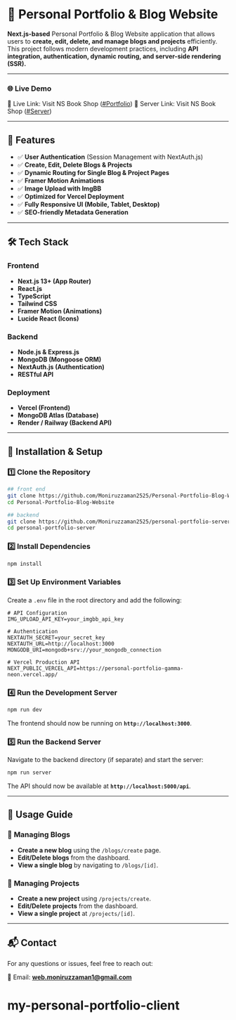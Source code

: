# 🚀 Personal Portfolio & Blog Website


**Next.js-based** Personal Portfolio & Blog Website application that allows users to **create, edit, delete, and manage blogs and projects** efficiently. This project follows modern development practices, including **API integration, authentication, dynamic routing, and server-side rendering (SSR).**

---

### 🌐 Live Demo
🔗 Live Link: Visit NS Book Shop ([#Portfolio](https://personal-portfolio-blog-website-hazel.vercel.app))
🔗 Server Link: Visit NS Book Shop ([#Server](https://personal-portfolio-gamma-neon.vercel.app))

---

## 📌 Features

- ✅ **User Authentication** (Session Management with NextAuth.js)
- ✅ **Create, Edit, Delete Blogs & Projects**
- ✅ **Dynamic Routing for Single Blog & Project Pages**
- ✅ **Framer Motion Animations**
- ✅ **Image Upload with ImgBB**
- ✅ **Optimized for Vercel Deployment**
- ✅ **Fully Responsive UI (Mobile, Tablet, Desktop)**
- ✅ **SEO-friendly Metadata Generation**

---

## 🛠️ Tech Stack

### **Frontend**
- **Next.js 13+ (App Router)**
- **React.js**
- **TypeScript**
- **Tailwind CSS**
- **Framer Motion (Animations)**
- **Lucide React (Icons)**

### **Backend**
- **Node.js & Express.js**
- **MongoDB (Mongoose ORM)**
- **NextAuth.js (Authentication)**
- **RESTful API**

### **Deployment**
- **Vercel (Frontend)**
- **MongoDB Atlas (Database)**
- **Render / Railway (Backend API)**

---

## 🔧 Installation & Setup

### 1️⃣ **Clone the Repository**
```sh
## front end
git clone https://github.com/Moniruzzaman2525/Personal-Portfolio-Blog-Website.git
cd Personal-Portfolio-Blog-Website
```
```sh
## backend
git clone https://github.com/Moniruzzaman2525/personal-portfolio-server.git
cd personal-portfolio-server
```

### 2️⃣ **Install Dependencies**
```sh
npm install
```

### 3️⃣ **Set Up Environment Variables**
Create a `.env` file in the root directory and add the following:

```
# API Configuration
IMG_UPLOAD_API_KEY=your_imgbb_api_key

# Authentication
NEXTAUTH_SECRET=your_secret_key
NEXTAUTH_URL=http://localhost:3000
MONGODB_URI=mongodb+srv://your_mongodb_connection

# Vercel Production API
NEXT_PUBLIC_VERCEL_API=https://personal-portfolio-gamma-neon.vercel.app/
```

### 4️⃣ **Run the Development Server**
```sh
npm run dev
```

The frontend should now be running on **`http://localhost:3000`**.

### 5️⃣ **Run the Backend Server**
Navigate to the backend directory (if separate) and start the server:
```sh
npm run server
```
The API should now be available at **`http://localhost:5000/api`**.

---

## 📖 Usage Guide

### 📝 **Managing Blogs**
- **Create a new blog** using the `/blogs/create` page.
- **Edit/Delete blogs** from the dashboard.
- **View a single blog** by navigating to `/blogs/[id]`.

### 📂 **Managing Projects**
- **Create a new project** using `/projects/create`.
- **Edit/Delete projects** from the dashboard.
- **View a single project** at `/projects/[id]`.

---

## 📬 Contact
For any questions or issues, feel free to reach out:

📧 Email: **web.moniruzzaman1@gmail.com**

# my-personal-portfolio-client
